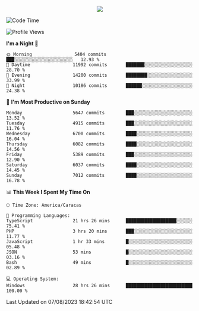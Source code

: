 <p align="center">
  <a href="http://www.github.com/thevacs">
    <img src="https://github-readme-streak-stats.herokuapp.com/?user=thevacs&stroke=ffffff&background=1c1917&ring=0891b2&fire=0891b2&currStreakNum=ffffff&currStreakLabel=0891b2&sideNums=ffffff&sideLabels=ffffff&dates=ffffff&hide_border=true" />
  </a>
</p>

<!--START_SECTION:waka-->
![Code Time](http://img.shields.io/badge/Code%20Time-1%2C567%20hrs%2048%20mins-blue)

![Profile Views](http://img.shields.io/badge/Profile%20Views-0-blue)

**I'm a Night 🦉** 

```text
🌞 Morning                5404 commits        ███░░░░░░░░░░░░░░░░░░░░░░   12.93 % 
🌆 Daytime                11992 commits       ███████░░░░░░░░░░░░░░░░░░   28.70 % 
🌃 Evening                14200 commits       ████████░░░░░░░░░░░░░░░░░   33.99 % 
🌙 Night                  10186 commits       ██████░░░░░░░░░░░░░░░░░░░   24.38 % 
```
📅 **I'm Most Productive on Sunday** 

```text
Monday                   5647 commits        ███░░░░░░░░░░░░░░░░░░░░░░   13.52 % 
Tuesday                  4915 commits        ███░░░░░░░░░░░░░░░░░░░░░░   11.76 % 
Wednesday                6700 commits        ████░░░░░░░░░░░░░░░░░░░░░   16.04 % 
Thursday                 6082 commits        ████░░░░░░░░░░░░░░░░░░░░░   14.56 % 
Friday                   5389 commits        ███░░░░░░░░░░░░░░░░░░░░░░   12.90 % 
Saturday                 6037 commits        ████░░░░░░░░░░░░░░░░░░░░░   14.45 % 
Sunday                   7012 commits        ████░░░░░░░░░░░░░░░░░░░░░   16.78 % 
```


📊 **This Week I Spent My Time On** 

```text
🕑︎ Time Zone: America/Caracas

💬 Programming Languages: 
TypeScript               21 hrs 26 mins      ███████████████████░░░░░░   75.41 % 
PHP                      3 hrs 20 mins       ███░░░░░░░░░░░░░░░░░░░░░░   11.77 % 
JavaScript               1 hr 33 mins        █░░░░░░░░░░░░░░░░░░░░░░░░   05.48 % 
JSON                     53 mins             █░░░░░░░░░░░░░░░░░░░░░░░░   03.16 % 
Bash                     49 mins             █░░░░░░░░░░░░░░░░░░░░░░░░   02.89 % 

💻 Operating System: 
Windows                  28 hrs 26 mins      █████████████████████████   100.00 % 
```


 Last Updated on 07/08/2023 18:42:54 UTC
<!--END_SECTION:waka-->
